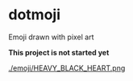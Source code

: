 # dotmoji

Emoji drawn with pixel art


**This project is not started yet**


[./emoji/HEAVY_BLACK_HEART.png](./emoji/HEAVY_BLACK_HEART.png)
